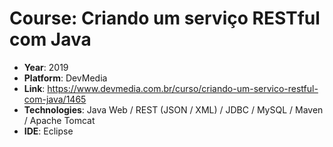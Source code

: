 # Course: Criando um serviço RESTful com Java

- **Year**: 2019
- **Platform**: DevMedia
- **Link**: https://www.devmedia.com.br/curso/criando-um-servico-restful-com-java/1465
- **Technologies**: Java Web / REST (JSON / XML) / JDBC / MySQL / Maven / Apache Tomcat
- **IDE**: Eclipse
